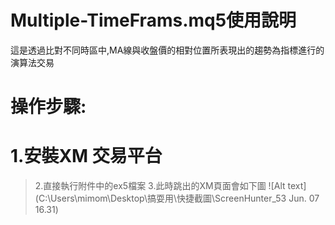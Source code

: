 Multiple-TimeFrams.mq5使用說明
==================

這是透過比對不同時區中,MA線與收盤價的相對位置所表現出的趨勢為指標進行的演算法交易

操作步驟:
================

# 1.安裝XM 交易平台 #
> 2.直接執行附件中的ex5檔案
> 3.此時跳出的XM頁面會如下圖
> ![Alt text](C:\Users\mimom\Desktop\搞耍用\快捷截圖\ScreenHunter_53 Jun. 07 16.31)

